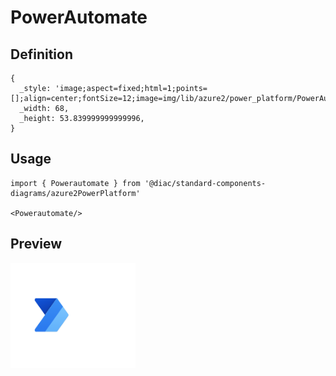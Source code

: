 # PowerAutomate

## Definition

```
{
  _style: 'image;aspect=fixed;html=1;points=[];align=center;fontSize=12;image=img/lib/azure2/power_platform/PowerAutomate.svg;strokeColor=none;',
  _width: 68,
  _height: 53.839999999999996,
}
```

## Usage

```
import { Powerautomate } from '@diac/standard-components-diagrams/azure2PowerPlatform'

<Powerautomate/>
```

## Preview

<img src="./powerautomate.png" width="200"/>
